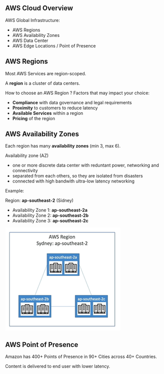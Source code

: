 ## AWS Cloud Overview

AWS Global Infrastructure:

- AWS Regions
- AWS Availability Zones
- AWS Data Center
- AWS Edge Locations / Point of Presence

## AWS Regions

Most AWS Services are region-scoped. 

A **region** is a cluster of data centers. 

How to choose an AWS Region ? Factors that may impact your choice:

- **Compliance** with data governance and legal requirements
- **Proximity** to customers to reduce latency
- **Available Services** within a region
- **Pricing** of the region

## AWS Availability Zones

Each region has many **availability zones** (min 3, max 6).

Availability zone (AZ)
- one or more discrete data center with reduntant power, networking and connectivity
- separated from each others, so they are isolated from disasters
- connected with high bandwith ultra-low latency networking

Example:

Region: **ap-southeast-2** (Sidney)
- Availability Zone 1: **ap-southeast-2a**
- Availability Zone 2: **ap-southeast-2b**
- Availability Zone 3: **ap-southeast-2c**

![AWS Region Example](../images/aws_region_example.png)

## AWS Point of Presence

Amazon has 400+ Points of Presence in 90+ Cities across 40+ Countries.

Content is delivered to end user with lower latency.